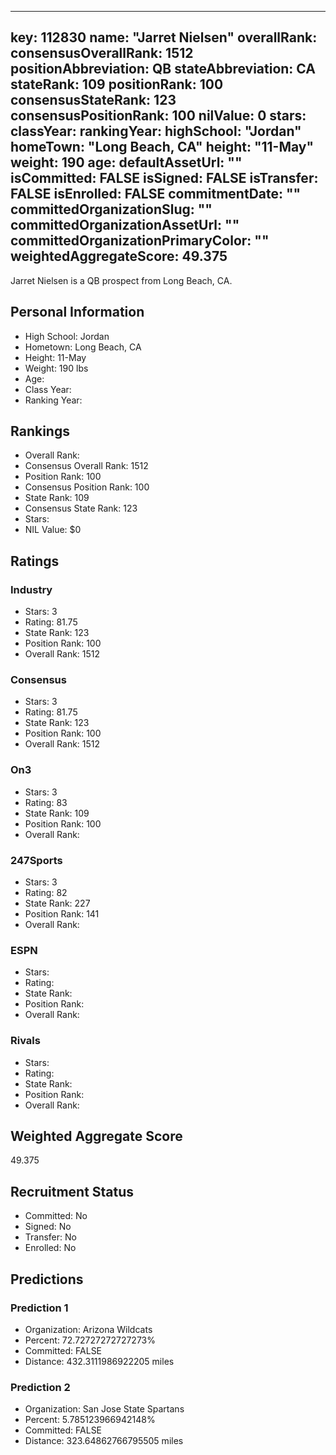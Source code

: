 ---
  key: 112830
  name: "Jarret Nielsen"
  overallRank: 
  consensusOverallRank: 1512
  positionAbbreviation: QB
  stateAbbreviation: CA
  stateRank: 109
  positionRank: 100
  consensusStateRank: 123
  consensusPositionRank: 100
  nilValue: 0
  stars: 
  classYear: 
  rankingYear: 
  highSchool: "Jordan"
  homeTown: "Long Beach, CA"
  height: "11-May"
  weight: 190
  age: 
  defaultAssetUrl: ""
  isCommitted: FALSE
  isSigned: FALSE
  isTransfer: FALSE
  isEnrolled: FALSE
  commitmentDate: ""
  committedOrganizationSlug: ""
  committedOrganizationAssetUrl: ""
  committedOrganizationPrimaryColor: ""
  weightedAggregateScore: 49.375
  ---
  
  Jarret Nielsen is a QB prospect from Long Beach, CA.
  
  ## Personal Information
  - High School: Jordan
  - Hometown: Long Beach, CA
  - Height: 11-May
  - Weight: 190 lbs
  - Age: 
  - Class Year: 
  - Ranking Year: 
  
  ## Rankings
  - Overall Rank: 
  - Consensus Overall Rank: 1512
  - Position Rank: 100
  - Consensus Position Rank: 100
  - State Rank: 109
  - Consensus State Rank: 123
  - Stars: 
  - NIL Value: $0
  
  ## Ratings
  
  ### Industry
  - Stars: 3
  - Rating: 81.75
  - State Rank: 123
  - Position Rank: 100
  - Overall Rank: 1512
  
  ### Consensus
  - Stars: 3
  - Rating: 81.75
  - State Rank: 123
  - Position Rank: 100
  - Overall Rank: 1512
  
  ### On3
  - Stars: 3
  - Rating: 83
  - State Rank: 109
  - Position Rank: 100
  - Overall Rank: 
  
  ### 247Sports
  - Stars: 3
  - Rating: 82
  - State Rank: 227
  - Position Rank: 141
  - Overall Rank: 
  
  ### ESPN
  - Stars: 
  - Rating: 
  - State Rank: 
  - Position Rank: 
  - Overall Rank: 
  
  ### Rivals
  - Stars: 
  - Rating: 
  - State Rank: 
  - Position Rank: 
  - Overall Rank: 
  
  ## Weighted Aggregate Score
  49.375
  
  ## Recruitment Status
  - Committed: No
  - Signed: No
  - Transfer: No
  - Enrolled: No
  
  
  
  ## Predictions
  
  ### Prediction 1
  - Organization: Arizona Wildcats
  - Percent: 72.72727272727273%
  - Committed: FALSE
  - Distance: 432.3111986922205 miles
  
  ### Prediction 2
  - Organization: San Jose State Spartans
  - Percent: 5.785123966942148%
  - Committed: FALSE
  - Distance: 323.64862766795505 miles
  